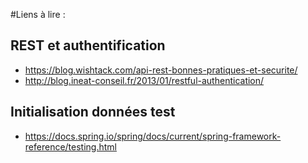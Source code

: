 #Liens à lire : 
## REST et authentification
* https://blog.wishtack.com/api-rest-bonnes-pratiques-et-securite/
* http://blog.ineat-conseil.fr/2013/01/restful-authentication/

## Initialisation données test
* https://docs.spring.io/spring/docs/current/spring-framework-reference/testing.html

